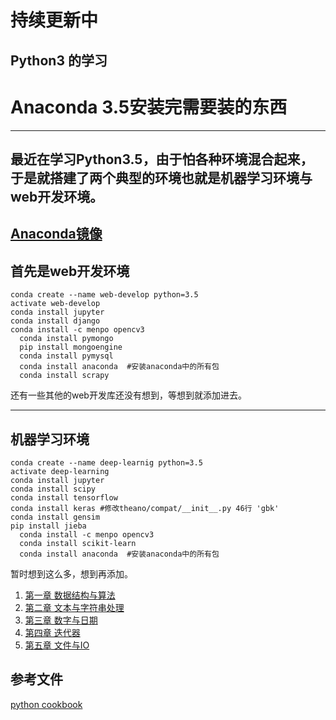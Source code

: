 # 持续更新中
## Python3 的学习

# Anaconda 3.5安装完需要装的东西

----------
## 最近在学习Python3.5，由于怕各种环境混合起来，于是就搭建了两个典型的环境也就是机器学习环境与web开发环境。

[Anaconda镜像](https://mirrors.tuna.tsinghua.edu.cn/anaconda/pkgs/free/)
----------

## 首先是web开发环境

    conda create --name web-develop python=3.5
    activate web-develop
    conda install jupyter
    conda install django
    conda install -c menpo opencv3
	  conda install pymongo
	  pip install mongoengine
	  conda install pymysql
	  conda install anaconda  #安装anaconda中的所有包
	  conda install scrapy
	  

还有一些其他的web开发库还没有想到，等想到就添加进去。

----------


## 机器学习环境

    conda create --name deep-learnig python=3.5
    activate deep-learning
    conda install jupyter
    conda install scipy
    conda install tensorflow
    conda install keras #修改theano/compat/__init__.py 46行 'gbk'
    conda install gensim
    pip install jieba
	  conda install -c menpo opencv3
	  conda install scikit-learn
	  conda install anaconda  #安装anaconda中的所有包

暂时想到这么多，想到再添加。





1. [第一章 数据结构与算法](https://github.com/HadXu/master_python/blob/master/chapter1.ipynb)
2. [第二章 文本与字符串处理](https://github.com/HadXu/master_python/blob/master/chapter2.ipynb)
3. [第三章 数字与日期](https://github.com/HadXu/master_python/blob/master/chapter3.ipynb)
4. [第四章 迭代器](https://github.com/HadXu/master_python/blob/master/chapter4.ipynb)
5. [第五章 文件与IO](https://github.com/HadXu/master_python/blob/master/chapter5.ipynb)
## 参考文件
[python cookbook](https://github.com/ia-cas/pandas-cookbook)


